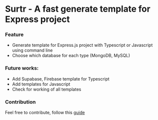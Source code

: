 # Surtr - A fast generate template for Express project

### Feature

-   Generate template for Express.js project with Typescript or Javascript using command line
-   Choose which database for each type (MongoDB, MySQL)

### Future works:

-   Add Supabase, Firebase template for Typescript
-   Add templates for Javascript
-   Check for working of all templates

### Contribution

Feel free to contribute, follow this [guide](https://github.com/angular/angular/blob/main/CONTRIBUTING.md#commit)
